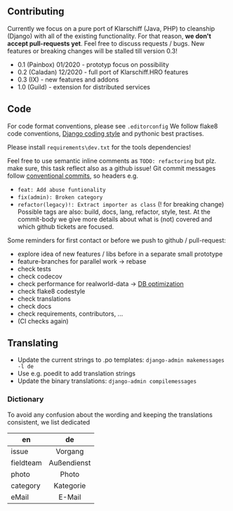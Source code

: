 ## Contributing

Currently we focus on a pure port of Klarschiff (Java, PHP) to cleanship (Django) with all of the existing functionality.
For that reason, **we don't accept pull-requests yet**.  Feel free to discuss requests / bugs.
New features or breaking changes will be stalled till version 0.3! 

* 0.1 (Painbox) 01/2020 - prototyp focus on possibility
* 0.2 (Caladan) 12/2020 - full port of Klarschiff.HRO features
* 0.3 (IX) - new features and addons
* 1.0 (Guild) - extension for distributed services

## Code

For code format conventions, please see `.editorconfig`
We follow flake8 code conventions, [Django coding style](https://docs.djangoproject.com/en/dev/internals/contributing/writing-code/coding-style/) and pythonic best practises.

Please install `requirements\dev.txt` for the tools dependencies!

Feel free to use semantic inline comments as `TODO: refactoring` but plz. make sure, this task reflect also as a github issue!
Git commit messages follow [conventional commits](https://www.conventionalcommits.org), so headers e.g.
* `feat: Add abuse funtionality`
* `fix(admin): Broken category`
* `refactor(legacy)!: Extract importer as class` (! for breaking change)
Possible tags are also: build, docs, lang, refactor, style, test.
At the commit-body we give more details about what is (not) covered and which github tickets are focused.

Some reminders for first contact or before we push to github / pull-request:

* explore idea of new features / libs before in a separate small prototype
* feature-branches for parallel work -> rebase
* check tests
* check codecov
* check performance for realworld-data -> [DB optimization](https://docs.djangoproject.com/en/2.2/topics/db/optimization/)
* check flake8 codestyle
* check translations
* check docs
* check requirements, contributors, ...
* (CI checks again)


## Translating

* Update the current strings to .po templates:
   `django-admin makemessages -l de`
* Use e.g. poedit to add translation strings
* Update the binary translations: `django-admin compilemessages`

### Dictionary

To avoid any confusion about the wording and keeping the translations
consistent, we list dedicated

| en          | de            |
| ------------|:-------------:|
| issue       | Vorgang       |
| fieldteam   | Außendienst   |
| photo       | Photo         |
| category    | Kategorie     |
| eMail       | E-Mail        |
